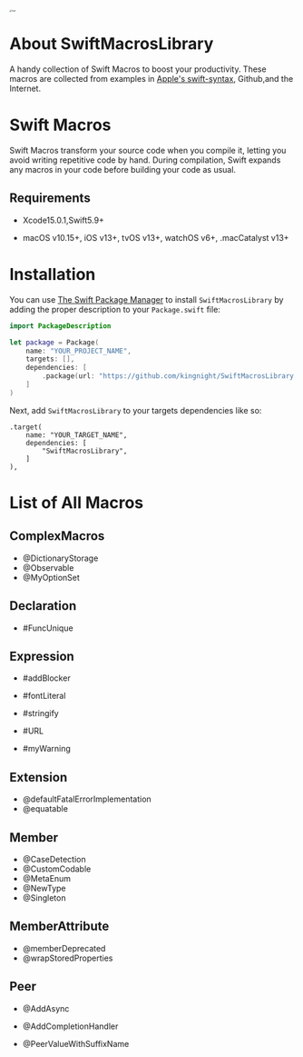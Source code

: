 # 

<img src="/Users/kaijin/GitHub/SwiftMacrosLibrary/logo.png" alt="logo" style="zoom: 25%;" />

# About SwiftMacrosLibrary

A handy collection of  Swift Macros to boost your productivity. These macros are collected from examples in [Apple's swift-syntax](https://github.com/apple/swift-syntax), Github,and the Internet.

# Swift Macros

Swift Macros transform your source code when you compile it, letting you avoid writing repetitive code by hand. During compilation, Swift expands any macros in your code before building your code as usual.

## Requirements

* Xcode15.0.1,Swift5.9+

* macOS v10.15+, iOS v13+, tvOS v13+, watchOS v6+, .macCatalyst v13+

# Installation

You can use [The Swift Package Manager](https://swift.org/package-manager) to install `SwiftMacrosLibrary` by adding the proper description to your `Package.swift` file:

```swift
import PackageDescription

let package = Package(
    name: "YOUR_PROJECT_NAME",
    targets: [],
    dependencies: [
        .package(url: "https://github.com/kingnight/SwiftMacrosLibrary.git", from: "0.1.0")
    ]
)
```

Next, add `SwiftMacrosLibrary` to your targets dependencies like so:

```
.target(
    name: "YOUR_TARGET_NAME",
    dependencies: [
        "SwiftMacrosLibrary",
    ]
),
```



# List of All Macros

## ComplexMacros

* @DictionaryStorage
* @Observable
* @MyOptionSet



## Declaration

* \#FuncUnique



## Expression

* \#addBlocker

* \#fontLiteral
* \#stringify
* \#URL
* \#myWarning



##  Extension

* @defaultFatalErrorImplementation
* @equatable



## Member

* @CaseDetection
* @CustomCodable
* @MetaEnum
* @NewType
* @Singleton



## MemberAttribute

* @memberDeprecated
* @wrapStoredProperties



##  Peer

* @AddAsync

* @AddCompletionHandler

* @PeerValueWithSuffixName

  